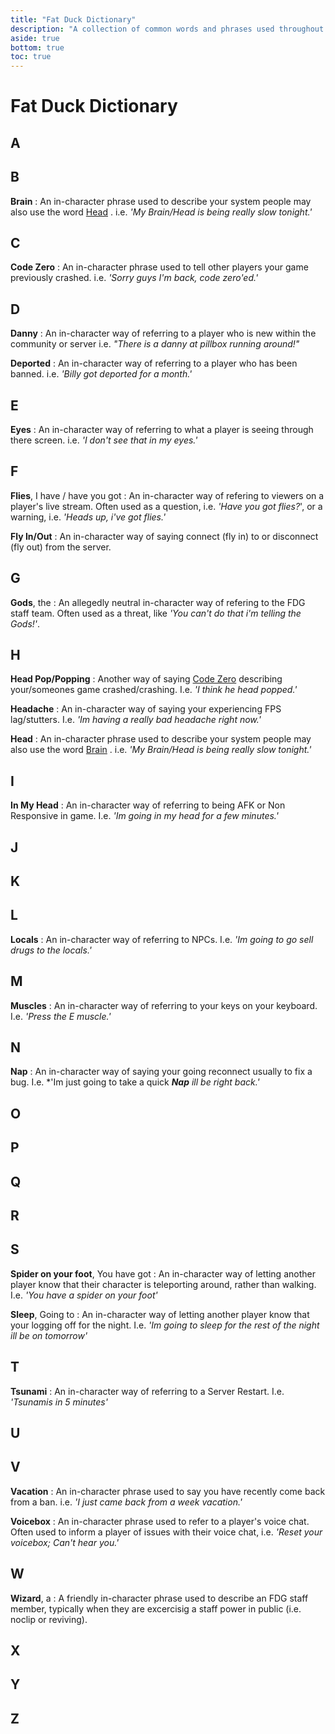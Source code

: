 ```yaml
---
title: "Fat Duck Dictionary"
description: "A collection of common words and phrases used throughout the FDG community."
aside: true
bottom: true
toc: true
---
```


# Fat Duck Dictionary

## A

## B

**Brain**
: An in-character phrase used to describe your system people may also use the word [Head](#h) . i.e. *'My Brain/Head is being really slow tonight.'*

## C

**Code Zero**
: An in-character phrase used to tell other players your game previously crashed. i.e. *'Sorry guys I'm back, code zero'ed.'*

## D

**Danny**
: An in-character way of referring to a player who is new within the community or server i.e. *"There is a danny at pillbox running around!"*

**Deported**
: An in-character way of referring to a player who has been banned. i.e. *'Billy got deported for a month.'*

## E

**Eyes**
: An in-character way of referring to what a player is seeing through there screen. i.e. *'I don't see that in my eyes.'* 

## F

**Flies**, I have / have you got
: An in-character way of refering to viewers on a player's live stream. Often used as a question, i.e. *'Have you got flies?*', or a warning, i.e. *'Heads up, i've got flies.'*

**Fly In/Out**
: An in-character way of saying connect (fly in) to or disconnect (fly out) from the server.

## G

**Gods**, the
: An allegedly neutral in-character way of refering to the FDG staff team. Often used as a threat, like *'You can't do that i'm telling the Gods!'*.

## H

**Head Pop/Popping**
: Another way of saying [Code Zero](#c) describing your/someones game crashed/crashing. I.e. *'I think he head popped.'*

**Headache**
: An in-character way of saying your experiencing FPS lag/stutters. I.e. *'Im having a really bad headache right now.'*

**Head**
: An in-character phrase used to describe your system people may also use the word [Brain](#b) . i.e. *'My Brain/Head is being really slow tonight.'*

## I

**In My Head**
: An in-character way of referring to being AFK or Non Responsive in game. I.e. *'Im going in my head for a few minutes.'*

## J

## K

## L

**Locals**
: An in-character way of referring to NPCs. I.e. *'Im going to go sell drugs to the locals.'*

## M

**Muscles**
: An in-character way of referring to your keys on your keyboard. I.e. *'Press the E muscle.'*

## N

**Nap**
: An in-character way of saying your going reconnect usually to fix a bug. I.e. *'Im just going to take a quick ***Nap** ill be right back.'*

## O

## P

## Q

## R

## S

**Spider on your foot**, You have got
: An in-character way of letting another player know that their character is teleporting around, rather than walking. I.e. *'You have a spider on your foot'*

**Sleep**, Going to
: An in-character way of letting another player know that your logging off for the night. I.e. *'Im going to sleep for the rest of the night ill be on tomorrow'*

## T

**Tsunami**
: An in-character way of referring to a Server Restart. I.e. *'Tsunamis in 5 minutes'*

## U

## V

**Vacation**
: An in-character phrase used to say you have recently come back from a ban. i.e. *'I just came back from a week vacation.'*

**Voicebox**
: An in-character phrase used to refer to a player's voice chat. Often used to inform a player of issues with their voice chat, i.e. *'Reset your voicebox; Can't hear you.'*

## W

**Wizard**, a
: A friendly in-character phrase used to describe an FDG staff member, typically when they are excercisig a staff power in public (i.e. noclip or reviving).

## X

## Y

## Z
